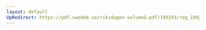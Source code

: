 ```yaml
---
layout: default
UpRedirect: https://pdf.swedeb.se/riksdagen-volumeG-pdf/199293/reg_199293/reg_199293_0024.pdf
---
```

